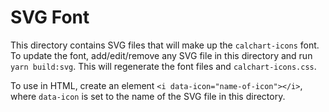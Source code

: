# SVG Font

This directory contains SVG files that will make up the `calchart-icons`
font. To update the font, add/edit/remove any SVG file in this directory
and run `yarn build:svg`. This will regenerate the font files and
`calchart-icons.css`.

To use in HTML, create an element `<i data-icon="name-of-icon"></i>`,
where `data-icon` is set to the name of the SVG file in this directory.
